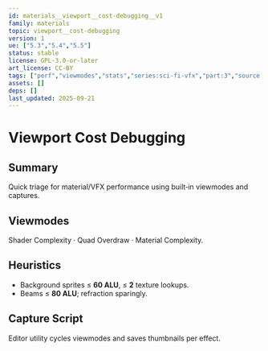```yaml
---
id: materials__viewport__cost-debugging__v1
family: materials
topic: viewport__cost-debugging
version: 1
ue: ["5.3","5.4","5.5"]
status: stable
license: GPL-3.0-or-later
art_license: CC-BY
tags: ["perf","viewmodes","stats","series:sci-fi-vfx","part:3","source:book:butler"]
assets: []
deps: []
last_updated: 2025-09-21
---
```



# Viewport Cost Debugging


## Summary
Quick triage for material/VFX performance using built‑in viewmodes and captures.


## Viewmodes
Shader Complexity · Quad Overdraw · Material Complexity.


## Heuristics
- Background sprites ≤ **60 ALU**, ≤ **2** texture lookups.
- Beams ≤ **80 ALU**; refraction sparingly.


## Capture Script
Editor utility cycles viewmodes and saves thumbnails per effect.